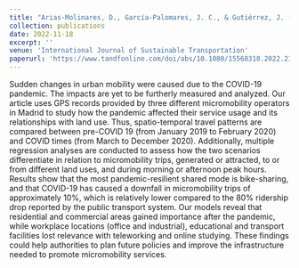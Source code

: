 ```yaml
---
title: "Arias-Molinares, D., García-Palomares, J. C., & Gutiérrez, J. (2022). Micromobility services before and after a global pandemic: impact on spatio-temporal travel patterns. International Journal of Sustainable Transportation, 1-16."
collection: publications
date: 2022-11-18
excerpt: ''
venue: 'International Journal of Sustainable Transportation'
paperurl: 'https://www.tandfonline.com/doi/abs/10.1080/15568318.2022.2147282'
---
```


Sudden changes in urban mobility were caused due to the COVID-19 pandemic. The impacts are yet to be furtherly measured and analyzed. Our article uses GPS records provided by three different micromobility operators in Madrid to study how the pandemic affected their service usage and its relationships with land use. Thus, spatio-temporal travel patterns are compared between pre-COVID 19 (from January 2019 to February 2020) and COVID times (from March to December 2020). Additionally, multiple regression analyses are conducted to assess how the two scenarios differentiate in relation to micromobility trips, generated or attracted, to or from different land uses, and during morning or afternoon peak hours. Results show that the most pandemic-resilient shared mode is bike-sharing, and that COVID-19 has caused a downfall in micromobility trips of approximately 10%, which is relatively lower compared to the 80% ridership drop reported by the public transport system. Our models reveal that residential and commercial areas gained importance after the pandemic, while workplace locations (office and industrial), educational and transport facilities lost relevance with teleworking and online studying. These findings could help authorities to plan future policies and improve the infrastructure needed to promote micromobility services.